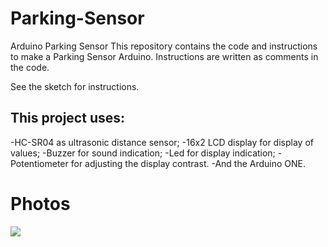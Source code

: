 # Parking-Sensor
Arduino Parking Sensor
This repository contains the code and instructions to make a Parking Sensor Arduino. 
Instructions are written as comments in the code.

See the sketch for instructions.

## This project uses:
-HC-SR04 as ultrasonic distance sensor;
-16x2 LCD display for display of values;
-Buzzer for sound indication;
-Led for display indication;
-Potentiometer for adjusting the display contrast.
-And the Arduino ONE.

# Photos

<img src="https://imgur.com/iZYT0Cy"/>
